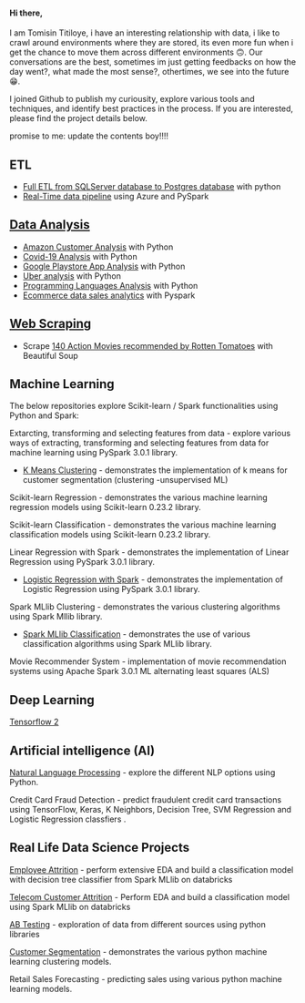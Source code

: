 

<!---
StMorris/StMorris is a ✨ special ✨ repository because its `README.md` (this file) appears on your GitHub profile.
You can click the Preview link to take a look at your changes.
--->


#### Hi there,

I am Tomisin Titiloye, i have an interesting relationship with data, i like to crawl around environments where they are stored, its even more fun when i get the chance to move them across different environments 🙃. Our conversations are the best, sometimes im just getting feedbacks on how the day went?, what made the most sense?, othertimes, we see into the future 😁.

I joined Github to publish my curiousity, explore various tools and techniques, and identify best practices in the process. 
If you are interested, please find the project details below.


promise to me: update the contents boy!!!!

## ETL
- [Full ETL from SQLServer database to Postgres database](https://github.com/StMorris/ETL_sqlserver_to_postgres/blob/main/ETL_sql_server_to_postgres.py) with python
- [Real-Time data pipeline](https://github.com/StMorris/Real-time-data-pipeline) using Azure and PySpark


## [Data Analysis](https://github.com/StMorris/Data-Analysis-with-python)

- [Amazon Customer Analysis](https://github.com/StMorris/Data-Analysis-with-python/tree/main/Amazon%20customer%20analysis) with Python
- [Covid-19 Analysis](https://github.com/StMorris/Data-Analysis-with-python/tree/main/COVID-19%20Analysis) with Python
- [Google Playstore App Analysis](https://github.com/StMorris/Data-Analysis-with-python/tree/main/Google%20Play%20Store%20App%20Analytics) with Python
- [Uber analysis](https://github.com/StMorris/Data-Analysis-with-python/tree/main/Uber%20analysis) with Python
- [Programming Languages Analysis](https://github.com/StMorris/Data-Analysis-with-python/tree/main/Programming%20language%20Analysis) with Python
- [Ecommerce data sales analytics](https://github.com/StMorris/Pyspark/tree/main/Sales%20Analysis) with Pyspark

## [Web Scraping](https://github.com/StMorris/web_scraping) 

- Scrape [140 Action Movies recommended by Rotten Tomatoes](https://github.com/StMorris/web_scraping/tree/main/rotten_tomatoes_140_action_movies) with Beautiful Soup


## Machine Learning

The below repositories explore Scikit-learn / Spark functionalities using Python and Spark:

Extarcting, transforming and selecting features from data - explore various ways of extracting, transforming and selecting features from data for machine learning using PySpark 3.0.1 library.

- [K Means Clustering](https://github.com/StMorris/customer_segmentation) - demonstrates the implementation of k means for customer segmentation (clustering -unsupervised ML)

Scikit-learn Regression - demonstrates the various machine learning regression models using Scikit-learn 0.23.2 library.

Scikit-learn Classification - demonstrates the various machine learning classification models using Scikit-learn 0.23.2 library.

Linear Regression with Spark - demonstrates the implementation of Linear Regression using PySpark 3.0.1 library.

- [Logistic Regression with Spark](https://github.com/StMorris/spark-x-databricks/tree/main/Employee%20attrition) - demonstrates the implementation of Logistic Regression using PySpark 3.0.1 library.

Spark MLlib Clustering - demonstrates the various clustering algorithms using Spark Mllib library.

- [Spark MLlib Classification](https://github.com/StMorris/spark-x-databricks/tree/main/Customer%20Attrition) - demonstrates the use of various  classification algorithms using Spark MLlib library.

Movie Recommender System - implementation of movie recommendation systems using Apache Spark 3.0.1 ML alternating least squares (ALS)



## Deep Learning

[Tensorflow 2](https://github.com/StMorris/Deep-Learning-with-Tensorflow-2)

## Artificial intelligence (AI)

[Natural Language Processing](https://github.com/StMorris/Data-Analysis-with-python/tree/main/Amazon%20customer%20analysis) - explore the different NLP options using Python.

Credit Card Fraud Detection - predict fraudulent credit card transactions using TensorFlow, Keras, K Neighbors, Decision Tree, SVM Regression and Logistic Regression classfiers .



## Real Life Data Science Projects

[Employee Attrition](https://github.com/StMorris/spark-x-databricks/tree/main/Employee%20attrition) - perform extensive EDA and build a classification model with decision tree classifier from Spark MLlib on databricks

[Telecom Customer Attrition](https://github.com/StMorris/spark-x-databricks/tree/main/Customer%20Attrition) - Perform EDA and build a classification model using Spark MLlib on databricks

[AB Testing](https://github.com/StMorris/AB-Testing) - exploration of data from different sources using python libraries

[Customer Segmentation](https://github.com/StMorris/customer_segmentation) - demonstrates the various python machine learning clustering models.

Retail Sales Forecasting - predicting sales using various python machine learning models.


